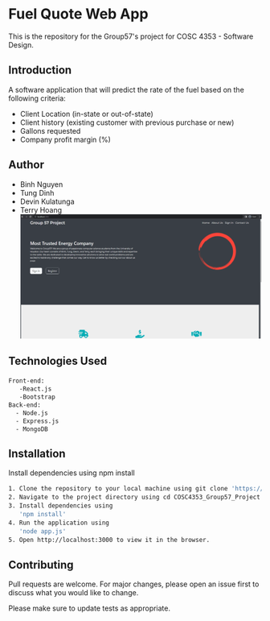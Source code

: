 # Fuel Quote Web App

This is the repository for the Group57's project for COSC 4353 - Software Design.

## Introduction
A software application that will predict the rate of the fuel based on the following criteria:
- Client Location (in-state or out-of-state)
- Client history (existing customer with previous purchase or new)
- Gallons requested
- Company profit margin (%)

## Author
- Binh Nguyen 
- Tung Dinh
- Devin Kulatunga
- Terry Hoang
![](project_demo.gif)
## Technologies Used
```List
Front-end:
   -React.js
   -Bootstrap
Back-end:
  - Node.js
  - Express.js
  - MongoDB
```

## Installation

Install dependencies using npm install

```Bash
1. Clone the repository to your local machine using git clone 'https://github.com/nguyenbinh-exe/COSC4353_Group57_Project.git'
2. Navigate to the project directory using cd COSC4353_Group57_Project
3. Install dependencies using
   'npm install'
4. Run the application using 
   'node app.js'
5. Open http://localhost:3000 to view it in the browser.
```


## Contributing

Pull requests are welcome. For major changes, please open an issue first
to discuss what you would like to change.

Please make sure to update tests as appropriate.
